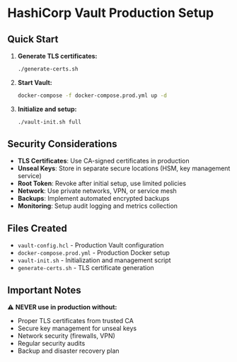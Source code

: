 # HashiCorp Vault Production Setup

## Quick Start

1. **Generate TLS certificates:**
   ```bash
   ./generate-certs.sh
   ```

2. **Start Vault:**
   ```bash
   docker-compose -f docker-compose.prod.yml up -d
   ```

3. **Initialize and setup:**
   ```bash
   ./vault-init.sh full
   ```

## Security Considerations

- **TLS Certificates**: Use CA-signed certificates in production
- **Unseal Keys**: Store in separate secure locations (HSM, key management service)
- **Root Token**: Revoke after initial setup, use limited policies
- **Network**: Use private networks, VPN, or service mesh
- **Backups**: Implement automated encrypted backups
- **Monitoring**: Setup audit logging and metrics collection

## Files Created

- `vault-config.hcl` - Production Vault configuration
- `docker-compose.prod.yml` - Production Docker setup
- `vault-init.sh` - Initialization and management script
- `generate-certs.sh` - TLS certificate generation

## Important Notes

⚠️ **NEVER use in production without:**
- Proper TLS certificates from trusted CA
- Secure key management for unseal keys
- Network security (firewalls, VPN)
- Regular security audits
- Backup and disaster recovery plan
